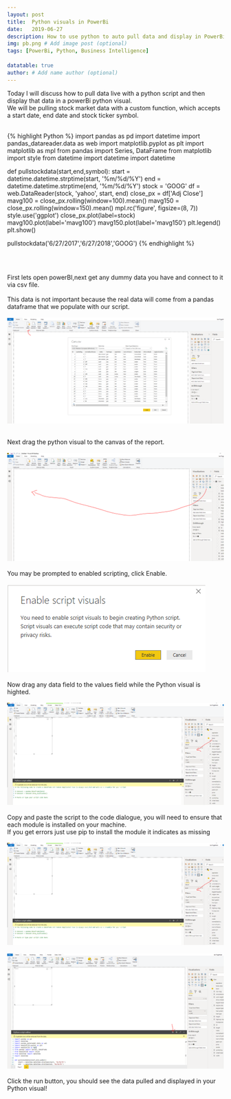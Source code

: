 ```yaml
---
layout: post
title:  Python visuals in PowerBi
date:   2019-06-27
description: How to use python to auto pull data and display in PowerBi # Add post description (optional)
img: pb.png # Add image post (optional)
tags: [PowerBi, Python, Business Intelligence]

datatable: true
author: # Add name author (optional)
---
```



Today I will discuss how to pull data live with a python script and then display that data in a powerBi python visual.
<br>
We will be pulling stock market data with a custom function, which accepts a start date, end date and stock ticker symbol.
<br>
<br>

{% highlight Python %}
import pandas as pd
import datetime
import pandas_datareader.data as web
import matplotlib.pyplot as plt
import matplotlib as mpl
from pandas import Series, DataFrame
from matplotlib import style
from datetime import datetime
import datetime

def pullstockdata(start,end,symbol):
    start = datetime.datetime.strptime(start, '%m/%d/%Y')
    end   = datetime.datetime.strptime(end, '%m/%d/%Y')
    stock = 'GOOG'
    df = web.DataReader(stock, 'yahoo', start, end)
    close_px = df['Adj Close']
    mavg100 = close_px.rolling(window=100).mean()
    mavg150 = close_px.rolling(window=150).mean()
    mpl.rc('figure', figsize=(8, 7))
    style.use('ggplot')
    close_px.plot(label=stock)
    mavg100.plot(label='mavg100')
    mavg150.plot(label='mavg150')
    plt.legend()
    plt.show()
    
pullstockdata('6/27/2017','6/27/2018','GOOG')
{% endhighlight %}   

<br>
<br>

First lets open powerBI,next get any dummy data you have and connect to it via csv file.
<br>
<br>
This data is not important because the real data will come from a pandas dataframe that we populate with our script.
<br>
<br>
![](/assets/img/Pb1.PNG)
<br>
<br>

Next drag the python visual to the canvas of the report.
<br>
<br>
![](/assets/img/Pb2.PNG)
<br>
<br>
You may be prompted to enabled scripting, click Enable.
<br>
<br>
![](/assets/img/Pb3.PNG)
<br>
<br>
Now drag any data field to the values field while the Python visual is highted.
<br>
<br>
![](/assets/img/Pb4.PNG)
<br>
<br>
Copy and paste the script to the code dialogue, you will need to ensure that each module is installed on your machine.
<br>
If you get errors just use pip to install the module it indicates as missing
<br>
<br>
![](/assets/img/Pb4.PNG)
<br>
<br>
![](/assets/img/Pb5.PNG)
<br>
<br>
Click the run button, you should see the data pulled and displayed in your Python visual!






